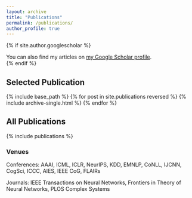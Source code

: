 ```yaml
---
layout: archive
title: "Publications"
permalink: /publications/
author_profile: true
---
```


{% if site.author.googlescholar %}
  <div class="wordwrap">You can also find my articles on <a href="{{site.author.googlescholar}}">my Google Scholar profile</a>.</div>
{% endif %}

## Selected Publication 

{% include base_path %}
{% for post in site.publications reversed %}
  {% include archive-single.html %}
{% endfor %}

## All Publications

{% include publications %}

### Venues 

Conferences: AAAI, ICML, ICLR, NeurIPS, KDD, EMNLP, CoNLL, IJCNN, CogSci, ICCC, AIES, IEEE CoG, FLAIRs

Journals: IEEE Transactions on Neural Networks, Frontiers in Theory of Neural Networks, PLOS Complex Systems
